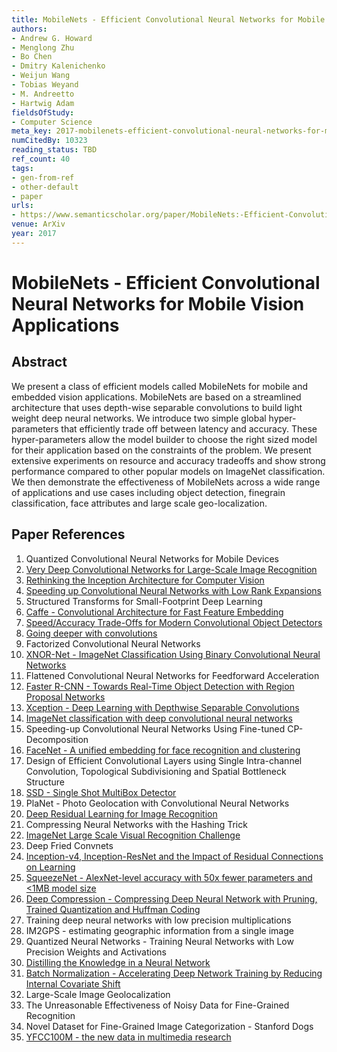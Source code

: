 ```yaml
---
title: MobileNets - Efficient Convolutional Neural Networks for Mobile Vision Applications
authors:
- Andrew G. Howard
- Menglong Zhu
- Bo Chen
- Dmitry Kalenichenko
- Weijun Wang
- Tobias Weyand
- M. Andreetto
- Hartwig Adam
fieldsOfStudy:
- Computer Science
meta_key: 2017-mobilenets-efficient-convolutional-neural-networks-for-mobile-vision-applications
numCitedBy: 10323
reading_status: TBD
ref_count: 40
tags:
- gen-from-ref
- other-default
- paper
urls:
- https://www.semanticscholar.org/paper/MobileNets:-Efficient-Convolutional-Neural-Networks-Howard-Zhu/3647d6d0f151dc05626449ee09cc7bce55be497e?sort=total-citations
venue: ArXiv
year: 2017
---
```


# MobileNets - Efficient Convolutional Neural Networks for Mobile Vision Applications

## Abstract

We present a class of efficient models called MobileNets for mobile and embedded vision applications. MobileNets are based on a streamlined architecture that uses depth-wise separable convolutions to build light weight deep neural networks. We introduce two simple global hyper-parameters that efficiently trade off between latency and accuracy. These hyper-parameters allow the model builder to choose the right sized model for their application based on the constraints of the problem. We present extensive experiments on resource and accuracy tradeoffs and show strong performance compared to other popular models on ImageNet classification. We then demonstrate the effectiveness of MobileNets across a wide range of applications and use cases including object detection, finegrain classification, face attributes and large scale geo-localization.

## Paper References

1. Quantized Convolutional Neural Networks for Mobile Devices
2. [Very Deep Convolutional Networks for Large-Scale Image Recognition](2015-very-deep-convolutional-networks-for-large-scale-image-recognition.md)
3. [Rethinking the Inception Architecture for Computer Vision](2016-rethinking-the-inception-architecture-for-computer-vision.md)
4. [Speeding up Convolutional Neural Networks with Low Rank Expansions](2014-speeding-up-convolutional-neural-networks-with-low-rank-expansions.md)
5. Structured Transforms for Small-Footprint Deep Learning
6. [Caffe - Convolutional Architecture for Fast Feature Embedding](2014-caffe-convolutional-architecture-for-fast-feature-embedding.md)
7. [Speed/Accuracy Trade-Offs for Modern Convolutional Object Detectors](2017-speed-accuracy-trade-offs-for-modern-convolutional-object-detectors.md)
8. [Going deeper with convolutions](2015-going-deeper-with-convolutions.md)
9. Factorized Convolutional Neural Networks
10. [XNOR-Net - ImageNet Classification Using Binary Convolutional Neural Networks](2016-xnor-net-imagenet-classification-using-binary-convolutional-neural-networks.md)
11. Flattened Convolutional Neural Networks for Feedforward Acceleration
12. [Faster R-CNN - Towards Real-Time Object Detection with Region Proposal Networks](2015-faster-r-cnn-towards-real-time-object-detection-with-region-proposal-networks.md)
13. [Xception - Deep Learning with Depthwise Separable Convolutions](2017-xception-deep-learning-with-depthwise-separable-convolutions.md)
14. [ImageNet classification with deep convolutional neural networks](2012-imagenet-classification-with-deep-convolutional-neural-networks.md)
15. Speeding-up Convolutional Neural Networks Using Fine-tuned CP-Decomposition
16. [FaceNet - A unified embedding for face recognition and clustering](2015-facenet-a-unified-embedding-for-face-recognition-and-clustering.md)
17. Design of Efficient Convolutional Layers using Single Intra-channel Convolution, Topological Subdivisioning and Spatial Bottleneck Structure
18. [SSD - Single Shot MultiBox Detector](2016-ssd-single-shot-multibox-detector.md)
19. PlaNet - Photo Geolocation with Convolutional Neural Networks
20. [Deep Residual Learning for Image Recognition](2016-deep-residual-learning-for-image-recognition.md)
21. Compressing Neural Networks with the Hashing Trick
22. [ImageNet Large Scale Visual Recognition Challenge](2015-imagenet-large-scale-visual-recognition-challenge.md)
23. Deep Fried Convnets
24. [Inception-v4, Inception-ResNet and the Impact of Residual Connections on Learning](2017-inception-v4-inception-resnet-and-the-impact-of-residual-connections-on-learning.md)
25. [SqueezeNet - AlexNet-level accuracy with 50x fewer parameters and <1MB model size](2016-squeezenet-alexnet-level-accuracy-with-50x-fewer-parameters-and-1mb-model-size.md)
26. [Deep Compression - Compressing Deep Neural Network with Pruning, Trained Quantization and Huffman Coding](2016-deep-compression-compressing-deep-neural-network-with-pruning-trained-quantization-and-huffman-coding.md)
27. Training deep neural networks with low precision multiplications
28. IM2GPS - estimating geographic information from a single image
29. Quantized Neural Networks - Training Neural Networks with Low Precision Weights and Activations
30. [Distilling the Knowledge in a Neural Network](2015-distilling-the-knowledge-in-a-neural-network.md)
31. [Batch Normalization - Accelerating Deep Network Training by Reducing Internal Covariate Shift](2015-batch-normalization-accelerating-deep-network-training-by-reducing-internal-covariate-shift.md)
32. Large-Scale Image Geolocalization
33. The Unreasonable Effectiveness of Noisy Data for Fine-Grained Recognition
34. Novel Dataset for Fine-Grained Image Categorization - Stanford Dogs
35. [YFCC100M - the new data in multimedia research](2016-yfcc100m-the-new-data-in-multimedia-research.md)
